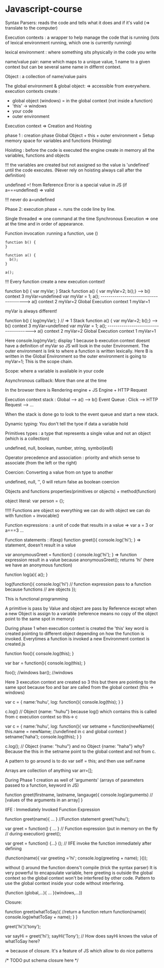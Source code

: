 # Javascript-course

Syntax Parsers: reads the code and tells what it does and if it's valid (=> translate to the computer)

Execution contexts : a wrapper to help manage the code that is running (lots of lexical environment running, which one is currently running)

lexical environment : where something sits physically in the code you write

name/value pair: name which maps to a unique value, 1 name to a given context but can be several same name in differnt context.

Object : a collection of name/value pairs

The global environment & global object:
=> accessible from everywhere.
execution contexts create :
- global object (windows) = in the global context (not inside a function)
- 'this' -> windows
- your code
- outer environment

Execution context => Creation and Hoisting

phase 1 : creation phase
Global Object + this + outer environment + Setup memory space for variables and functions (Hoisting)

Hoisting : before the code is executed the engine create in memory all the variables, functions and objects

!!! the variables are created but not assigned so the value is 'undefined' until the code executes. (Never rely on hoisting always call after the definition)

undefined =! from Reference Error
is a special value in JS (if a===undefined) => valid

!!! never do a=undefined

Phase 2: execution phase =. runs the code line by line.

Single threaded => one command at the time
Synchronous Execution => one at the time and in order of appearance.

Function invocation :running a function, use ()

```
function b() {
}      

function a() {
  b();
}           

a();
```                                           

!!! Every function create a new execution context!

function b() { var myVar; }                                               Stack
function a() { var myVar=2; b();} -->          b()              context 3 myVar=undefined
var myVar = 1;
a(); --------------------------------------->          a()              context 2  myVar=2
                                                      Global Execution   context 1  myVar=1

myVar is always different!

function b() { log(myVar); }        // => 1                           Stack
function a() { var myVar=2; b();} -->          b()              context 3 myVar=undefined
var myVar = 1;
a(); --------------------------------------->          a()              context 2  myVar=2
                                                      Global Execution   context 1  myVar=1

Here console.log(myVar); display 1 because b execution context doesnt have a definition of myVar so JS will look in the outer Environment.
The outer environment is link to where a function is written lexically. Here B is written in the Global Environment so the outer environment is going to myVar=1;
This is the scope chain.

Scope: where a variable is available in your code

Asynchronous callback: More than one at the time

In the browser there is Rendering engine + JS Engine + HTTP Request

Execution context stack : Global --> a() --> b()
Event Queue : Click --> HTTP Request --> ...

When the stack is done go to look to the event queue and start a new stack.

Dynamic typing: You don't tell the tyoe if data a variable hold

Primitives types : a type that represents a single value and not an object (which is a collection)

undefined, null, boolean, number, string, symbol(es6)

Operator precedence and association : priority and which sense to associate (from the left or the right)

Coercion: Converting a value from on type to another

undefined, null, '', 0 will return false as boolean coercion

Objects and functions
properties(primitives or objects) + method(function)

object literal: var person = {};

!!!!! Functions are object
so everything we can do with object we can do with function + invocable()

Function expressions : a unit of code that results in a value => var a = 3 or a===3 ...

Function statements : if(exp)
function greet(){  console.log('hi');  } => statement, doesn't result in a value

var anonymousGreet = function() { console.log('hi');  }  => function expression result in a value because anonymousGreet(); returns 'hi' (here we have an anonymous function)

function log(a){
     a();
}

log(function(){
    console.log('hi')     // function expression pass to a function because functions                                   //  are objects
});

This is functional programming

A primitive is pass by Value and object are pass by Reference except when a new Object is assign to a variable (reference means no copy of the object point to the same spot in memory)

During phase 1 when execution context is created the 'this' key word is created pointing to different object depending on how the function is invoked.
Everytimes a function is invoked a new Environment context is created.js

function foo(){
   console.log(this);
}

var bar = function(){
   console.log(this);
}

foo();  //windows
bar();   //windows

Here 3 execution context are created so 3 this but there are pointing to the same spot because foo and bar are called from the global context (this -> windows)

var c = {
   name:'huhu',
   log: function(){
      console.log(this);
   }
}

c.log() // Object {name: "huhu"} because log() which contains this is called from c execution context so this-> c

var c = {
   name:'huhu',
   log: function(){
      var setname = function(newName){
          this.name = newName; //undefined in c and global context
      }
      setname('haha');
      console.log(this);
   }
}

c.log();  // Object {name: "huhu"} and no Object {name: "haha"} why?
Because the this in the setname point to the global context and not from c.

A pattern to go around is to do var self = this; and then use self.name

Arrays are collection of anything
var arr=[];

During Phase 1 creation as well of 'arguments' (arrays of parameters passed to a function, keyword in JS)

function greet(firstname, lastname, langauge){
    console.log(arguments) // [values of the arguments in an array]
}

IIFE : Immediately Invoked Function Expression

function greet(name){ ... }   //Function statement
greet('huhu');

var greet = function() { ... }  // Function expression (put in memory on the fly                                                     // during execution)
greet();


var greet = function() {...} (); // IIFE invoke the function immediately after defining

(function(name){
   var greeting ='hi';
    console.log(greeting + name);
}());

without () around the function doens't compile (trick the syntax parser)
It is very powerful to encapsulate variable, here greeting is outside the global context so the global context won't be interfered by other code.
Pattern to use the global context inside your code without interfering.

(function (global,...){
      ...
}(windows,...))

Closure:

function greet(whatToSay){   //return a function
     return function(name){
               console.log(whatToSay + name);
      }
}

greet('hi')('tony');

var sayHi = greet('hi');
sayHi('Tony');    // How does sayHi knows the value of whatToSay here?

=> because of closure. It's a feature of JS which allow to do nice patterns

/* TODO put schema closure here  */
